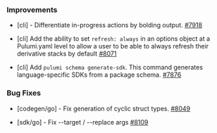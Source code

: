 ### Improvements

- [cli] - Differentiate in-progress actions by bolding output.
  [#7918](https://github.com/pulumi/pulumi/pull/7918)

- [cli] Add the ability to set `refresh: always` in an options object at a Pulumi.yaml level
  to allow a user to be able to always refresh their derivative stacks by default
  [#8071](https://github.com/pulumi/pulumi/pull/8071)

- [cli] Add `pulumi schema generate-sdk`. This command generates language-specific SDKs from a package schema.
  [#7876](https://github.com/pulumi/pulumi/pull/7876)

### Bug Fixes

- [codegen/go] - Fix generation of cyclic struct types.
  [#8049](https://github.com/pulumi/pulumi/pull/8049)

- [sdk/go] - Fix --target / --replace args
  [#8109](https://github.com/pulumi/pulumi/pull/8109)
